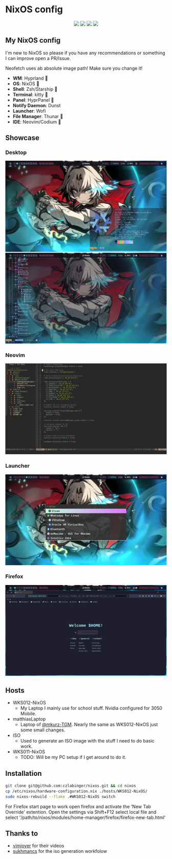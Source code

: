 # NixOS config

<div align="center">

![](https://img.shields.io/github/last-commit/czlabinger/nixos?&style=for-the-badge&color=FFB1C8&logoColor=D9E0EE&labelColor=292324)
![](https://img.shields.io/github/stars/czlabinger/nixos?style=for-the-badge&logo=andela&color=FFB686&logoColor=D9E0EE&labelColor=292324)
![](https://img.shields.io/github/repo-size/czlabinger/nixos?color=CAC992&label=SIZE&logo=googledrive&style=for-the-badge&logoColor=D9E0EE&labelColor=292324)
![](https://img.shields.io/badge/issues-skill-green?style=for-the-badge&color=CCE8E9&logoColor=D9E0EE&labelColor=292324)
</a>

</div>

## My NixOS config

I'm new to NixOS so please if you have any recommendations or something I can improve open a PR/Issue.

Neofetch uses ab absolute image path! Make sure you change it!

* **WM**: Hyprland 
* **OS**: NixOS 󱄅
* **Shell**: Zsh/Starship 
* **Terminal**: kitty 
* **Panel**: HyprPanel 
* **Notify Daemon**: Dunst 
* **Launcher**: Wofi
* **File Manager**: Thunar 
* **IDE**: Neovim/Codium 

## Showcase

### Desktop
![desktop](https://raw.githubusercontent.com/czlabinger/nixos/main/assets/1.png)
![tree](https://raw.githubusercontent.com/czlabinger/nixos/main/assets/4.png)

### Neovim
![neovim](https://raw.githubusercontent.com/czlabinger/nixos/main/assets/3.png)

### Launcher
![launcher](https://raw.githubusercontent.com/czlabinger/nixos/main/assets/2.png)

### Firefox
![firefox](https://raw.githubusercontent.com/czlabinger/nixos/main/assets/5.png)

## Hosts

* WKS012-NixOS
    * My Laptop I mainly use for school stuff. Nvidia configured for 3050 Mobile.
* matthiasLaptop
    * Laptop of [@mkurz-TGM](https://www.github.com/mkurz-TGM). Nearly the same as WKS012-NixOS just some small changes. 
* ISO
    * Used to generate an ISO image with the stuff I need to do basic work.
* WKS011-NixOS
    * TODO: Will be my PC setup if I get around to do it.

## Installation

```bash
git clone git@github.com:czlabinger/nixos.git && cd nixos
cp /etc/nixos/hardware-configuration.nix ./hosts/WKS012-NixOS/
sudo nixos-rebuild --flake .#WKS012-NixOS switch
```

For Firefox start page to work open firefox and activate the 'New Tab Override' extention. Open the settings via Shift+F12 select local file and select '/path/to/nixos/modules/home-manager/firefox/firefox-new-tab.html'

## Thanks to
- [vimjoyer](https://www.youtube.com/@vimjoyer) for their videos
- [sukhmancs](https://github.com/sukhmancs/nixos-configs) for the iso generation workfolow
